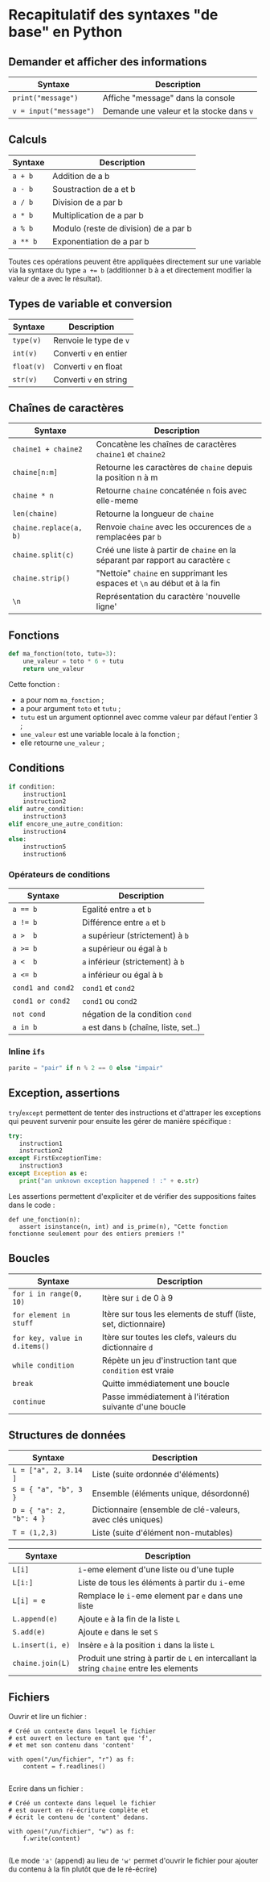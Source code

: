 # Recapitulatif des syntaxes "de base" en Python

## Demander et afficher des informations

| Syntaxe                | Description                              |
| ---------------------- | ---------------------------------------- |
| `print("message")`     | Affiche "message" dans la console        |
| `v = input("message")` | Demande une valeur et la stocke dans `v` |

## Calculs

| Syntaxe  | Description                           |
| -------- | ------------------------------------- |
| `a + b`  | Addition de a b                       |
| `a - b`  | Soustraction de a et b                |
| `a / b`  | Division de a par b                   |
| `a * b`  | Multiplication de a par b             |
| `a % b`  | Modulo (reste de division) de a par b |
| `a ** b` | Exponentiation de a par b             |

Toutes ces opérations peuvent être appliquées directement sur une variable via
la syntaxe du type `a += b` (additionner b à a et directement modifier la valeur
de a avec le résultat).

## Types de variable et conversion

| Syntaxe    | Description                           |
| ---------- | ------------------------------------- |
| `type(v)`  | Renvoie le type de `v`                |
| `int(v)`   | Converti `v` en entier                |
| `float(v)` | Converti `v` en float                 |
| `str(v)`   | Converti `v` en string                |

## Chaînes de caractères

| Syntaxe                | Description                                                                     |
| ---------------------- | ------------------------------------------------------------------------------- |
| `chaine1 + chaine2`    | Concatène les chaînes de caractères `chaine1` et `chaine2`                      |
| `chaine[n:m]`          | Retourne les caractères de `chaine` depuis la position n à m                    |
| `chaine * n`           | Retourne `chaine` concaténée `n` fois avec elle-meme                            |
| `len(chaine)`          | Retourne la longueur de `chaine`                                                |
| `chaine.replace(a, b)` | Renvoie `chaine` avec les occurences de `a` remplacées par `b`                  |
| `chaine.split(c)`      | Créé une liste à partir de `chaine` en la séparant par rapport au caractère `c` |
| `chaine.strip()`       | "Nettoie" `chaine` en supprimant les espaces et `\n` au début et à la fin       |
| `\n`                   | Représentation du caractère 'nouvelle ligne'                                    |

## Fonctions

```python
def ma_fonction(toto, tutu=3):
    une_valeur = toto * 6 + tutu
    return une_valeur
```

Cette fonction :
- a pour nom `ma_fonction` ;
- a pour argument `toto` et `tutu` ;
- `tutu` est un argument optionnel avec comme valeur par défaut l'entier 3 ;
- `une_valeur` est une variable locale à la fonction ;
- elle retourne `une_valeur` ;

## Conditions

```python
if condition:
    instruction1
    instruction2
elif autre_condition:
    instruction3
elif encore_une_autre_condition:
    instruction4
else:
    instruction5
    instruction6
```

### Opérateurs de conditions

| Syntaxe           | Description                             |
| ----------------- | --------------------------------------- |
| `a == b`          | Egalité entre `a` et `b`                |
| `a != b`          | Différence entre `a` et `b`             |
| `a >  b`          | `a` supérieur (strictement) à `b`       |
| `a >= b`          | `a` supérieur ou égal à `b`             |
| `a <  b`          | `a` inférieur (strictement) à `b`       |
| `a <= b`          | `a` inférieur ou égal à `b`             |
| `cond1 and cond2` | `cond1` et `cond2`                      |
| `cond1 or cond2`  | `cond1` ou `cond2`                      |
| `not cond`        | négation de la condition `cond`         |
| `a in b`          | `a` est dans `b` (chaîne, liste, set..) |

### Inline `ifs`

```python
parite = "pair" if n % 2 == 0 else "impair"
```

## Exception, assertions

`try`/`except` permettent de tenter des instructions et d'attraper les
exceptions qui peuvent survenir pour ensuite les gérer de manière spécifique :

```python
try:
   instruction1
   instruction2
except FirstExceptionTime:
   instruction3
except Exception as e:
   print("an unknown exception happened ! :" + e.str)
```

Les assertions permettent d'expliciter et de vérifier des suppositions faites
dans le code :

```
def une_fonction(n):
   assert isinstance(n, int) and is_prime(n), "Cette fonction fonctionne seulement pour des entiers premiers !"
```


## Boucles

| Syntaxe                       | Description                                                     |
| ----------------------------- | --------------------------------------------------------------- |
| `for i in range(0, 10)`       | Itère sur `i` de 0 à 9                                          |
| `for element in stuff`        | Itère sur tous les elements de stuff (liste, set, dictionnaire) |
| `for key, value in d.items()` | Itère sur toutes les clefs, valeurs du dictionnaire `d`         |
| `while condition`             | Répète un jeu d'instruction tant que `condition` est vraie      |
| `break`                       | Quitte immédiatement une boucle                                 |
| `continue`                    | Passe immédiatement à l'itération suivante d'une boucle         |

## Structures de données

| Syntaxe                  | Description                                                |
| ------------------------ | ---------------------------------------------------------- |
| `L = ["a", 2, 3.14 ]`    | Liste (suite ordonnée d'éléments)                          |
| `S = { "a", "b", 3 }`    | Ensemble (éléments unique, désordonné)                     |
| `D = { "a": 2, "b": 4 }` | Dictionnaire (ensemble de clé-valeurs, avec clés uniques)  |
| `T = (1,2,3)`            | Liste (suite d'élément non-mutables)                       |

| Syntaxe          | Description                                                                           |
| ---------------- | ------------------------------------------------------------------------------------- |
| `L[i]`           | `i`-eme element d'une liste ou d'une tuple                                            |
| `L[i:]`          | Liste de tous les éléments à partir du `i`-eme                                        |
| `L[i] = e`       | Remplace le `i`-eme element par `e` dans une liste                                    |
| `L.append(e)`    | Ajoute `e` à la fin de la liste `L`                                                   |
| `S.add(e)`       | Ajoute `e` dans le set `S`                                                            |
| `L.insert(i, e)` | Insère `e` à la position `i` dans la liste `L`                                        |
| `chaine.join(L)`    | Produit une string à partir de `L` en intercallant la string `chaine` entre les elements |

## Fichiers

Ouvrir et lire un fichier :

```
# Créé un contexte dans lequel le fichier
# est ouvert en lecture en tant que 'f', 
# et met son contenu dans 'content'

with open("/un/fichier", "r") as f:  
    content = f.readlines()          
                                     
```

Ecrire dans un fichier :

```
# Créé un contexte dans lequel le fichier
# est ouvert en ré-écriture complète et
# écrit le contenu de 'content' dedans.

with open("/un/fichier", "w") as f:  
    f.write(content)                 
                                     
```

(Le mode `'a'` (append) au lieu de `'w'` permet d'ouvrir le fichier pour ajouter
du contenu à la fin plutôt que de le ré-écrire)

